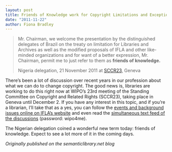 ```yaml
---
layout: post
title: Friends of Knowledge work for Copyright Limitations and Exceptions for libraries and archives
date: "2011-11-22"
author: Fiona Bradley
---
```


> Mr. Chairman, we welcome the presentation by the distinguished delegates of Brazil on the treaty on limitation for Libraries and Archives as well as the modified proposals of IFLA and other like-minded organizations and for want of a better expression, Mr. Chairman, permit me to just refer to them as **friends of knowledge.**
>
> Nigeria delegation, 21 November 2011 at [SCCR23](http://www.wipo.int/meetings/en/details.jsp?meeting_id=22210), Geneva

There’s been a lot of discussion over recent years in our profession about what we can do to change copyright. The good news is, libraries are working to do this right now at WIPO’s 23rd meeting of the Standing Committee on Copyright and Related Rights (SCCR23), taking place in Geneva until December 2\. If you have any interest in this topic, and if you’re a librarian, I’ll take that as a yes, you can follow the [events and background issues online on IFLA’s website](http://www.ifla.org/en/copyright-tlib) and even read the [simultaneous text feed of the discussions](http://www.streamtext.net/player?event=WIPO) (password: wipo4me).

The Nigerian delegation coined a wonderful new term today: friends of knowledge. Expect to see a lot more of it in the coming days.

_Originally published on the semanticlibrary.net blog_
